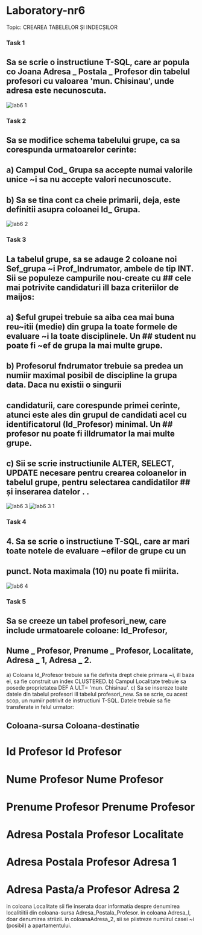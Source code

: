 # Laboratory-nr6

Topic: CREAREA TABELELOR ȘI INDECȘILOR

### Task 1
## Sa se scrie o instructiune T-SQL, care ar popula co Joana Adresa _ Postala _ Profesor din tabelul profesori cu valoarea 'mun. Chisinau', unde adresa este necunoscuta.
![lab6 1](https://user-images.githubusercontent.com/43128425/47968144-4eed5080-e06e-11e8-9465-b6441941d5a9.PNG)
### Task 2
## Sa se modifice schema tabelului grupe, ca sa corespunda urmatoarelor cerinte:
## a) Campul Cod_ Grupa sa accepte numai valorile unice ~i sa nu accepte valori necunoscute.
## b) Sa se tina cont ca cheie primarii, deja, este definitii asupra coloanei Id_ Grupa.
![lab6 2](https://user-images.githubusercontent.com/43128425/48674995-a9e97200-eb5b-11e8-96fd-efe582104cef.PNG)
### Task 3
## La tabelul grupe, sa se adauge 2 coloane noi Sef_grupa ~i Prof_Indrumator, ambele de tip INT. Sii se populeze campurile nou-create cu  ## cele mai potrivite candidaturi ill baza criteriilor de maijos:
## a) $eful grupei trebuie sa aiba cea mai buna reu~itii (medie) din grupa la toate formele de evaluare ~i la toate disciplinele. Un      ## student nu poate fi ~ef de grupa la mai multe grupe.
## b) Profesorul fndrumator trebuie sa predea un numiir maximal posibil de discipline la grupa data. Daca nu existii o singurii 
## candidaturii, care corespunde primei cerinte, atunci este ales din grupul de candidati acel cu identificatorul (Id_Profesor) minimal. Un ## profesor nu poate fi illdrumator la mai multe grupe.
## c) Sii se scrie instructiunile ALTER, SELECT, UPDATE necesare pentru crearea coloanelor in tabelul grupe, pentru selectarea candidatilor ## și inserarea datelor . .
![lab6 3](https://user-images.githubusercontent.com/43128425/48675275-9d671880-eb5f-11e8-9903-cb3a5953d9db.PNG)
![lab6 3 1](https://user-images.githubusercontent.com/43128425/48675277-a1933600-eb5f-11e8-8a9d-f791daff22b7.PNG)
### Task 4
## 4. Sa se scrie o instructiune T-SQL, care ar mari toate notele de evaluare ~efilor de grupe cu un
## punct. Nota maximala (10) nu poate fi miirita.
![lab6 4](https://user-images.githubusercontent.com/43128425/48675278-a48e2680-eb5f-11e8-91a3-d8b8e4db6ee3.PNG)
### Task 5
## Sa se creeze un tabel profesori_new, care include urmatoarele coloane: Id_Profesor,
## Nume _ Profesor, Prenume _ Profesor, Localitate, Adresa _ 1, Adresa _ 2.
a) Coloana Id_Profesor trebuie sa fie definita drept cheie primara ~i, ill baza ei, sa fie construit un index CLUSTERED.
b) Campul Localitate trebuie sa posede proprietatea DEF A ULT= 'mun. Chisinau'.
c) Sa se insereze toate datele din tabelul profesori ill tabelul profesori_new. Sa se scrie, cu acest scop, un numiir potrivit de instructiuni T-SQL. Datele trebuie sa fie transferate in felul urmator:
## Coloana-sursa                        Coloana-destinatie
# Id Profesor                          Id Profesor
# Nume Profesor                        Nume Profesor
# Prenume Profesor                     Prenume Profesor
# Adresa Postala Profesor              Localitate
# Adresa Postala Profesor              Adresa 1
# Adresa Pasta/a Profesor              Adresa 2
in coloana Localitate sii fie inserata doar informatia despre denumirea localitiitii din
coloana-sursa Adresa_Postala_Profesor. in coloana Adresa_l, doar denumirea striizii. in
coloanaAdresa_2, sii se piistreze numiirul casei ~i (posibil) a apartamentului.
